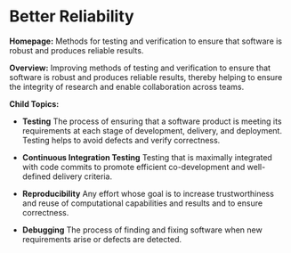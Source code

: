 # Better Reliability

**Homepage:**  Methods for testing and verification to ensure that software is robust and produces reliable results.

**Overview:** 
Improving methods of testing and verification to ensure that software is robust and produces reliable results, thereby helping to ensure the integrity of research and enable collaboration across teams.

**Child Topics:**

- **Testing**
The process of ensuring that a software product is meeting its requirements at each stage of development, delivery, and deployment. Testing helps to avoid defects and verify correctness.
<!---Topic order: 1--->

- **Continuous Integration Testing**
Testing that is maximally integrated with code commits to promote efficient co-development and well-defined delivery criteria. 
<!---Topic order: 2--->

- **Reproducibility**
Any effort whose goal is to increase trustworthiness and reuse of computational capabilities and results and to ensure correctness. 
<!---Topic order: 3--->

- **Debugging**
The process of finding and fixing software when new requirements arise or defects are detected.
<!---Topic order: 4--->

<!---
Category order: 4
--->
